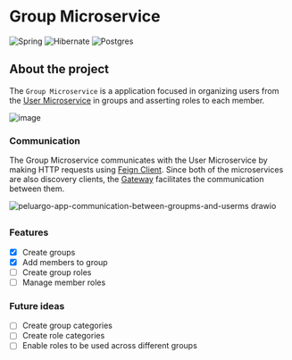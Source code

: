 # Group Microservice

![Spring](https://img.shields.io/badge/spring-%236DB33F.svg?style=for-the-badge&logo=spring&logoColor=white)
![Hibernate](https://img.shields.io/badge/Hibernate-59666C?style=for-the-badge&logo=Hibernate&logoColor=white)
![Postgres](https://img.shields.io/badge/postgres-%23316192.svg?style=for-the-badge&logo=postgresql&logoColor=white)

## About the project
The `Group Microservice` is a application focused in organizing users from the [User Microservice](https://github.com/peluargo/user-ms) in groups and asserting roles to each member.

![image](https://github.com/user-attachments/assets/04e92dd2-24ae-42e8-8c36-2750eabdf9f9)

### Communication
The Group Microservice communicates with the User Microservice by making HTTP requests using [Feign Client](https://docs.spring.io/spring-cloud-openfeign/docs/current/reference/html). Since both of the microservices are also discovery clients, the [Gateway](https://github.com/peluargo/gateway) facilitates the communication between them.

![peluargo-app-communication-between-groupms-and-userms drawio](https://github.com/user-attachments/assets/3336a2f4-37bf-4afd-afc7-765c40c3e9db)

##

### Features
 - [x] Create groups
 - [x] Add members to group
 - [ ] Create group roles
 - [ ] Manage member roles

### Future ideas
- [ ] Create group categories
- [ ] Create role categories
- [ ] Enable roles to be used across different groups

